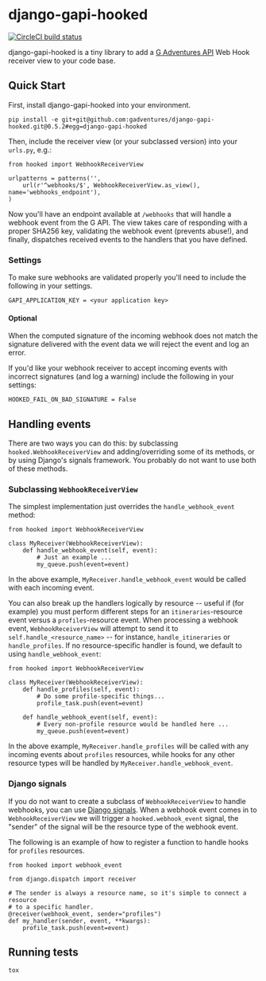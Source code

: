 # django-gapi-hooked

[![CircleCI build status](https://circleci.com/gh/gadventures/django-gapi-hooked.svg?style=svg)](https://circleci.com/gh/gadventures/django-gapi-hooked)

django-gapi-hooked is a tiny library to add a [G Adventures
API](https://developers.gadventures.com/) Web Hook receiver view to your code
base.

## Quick Start

First, install django-gapi-hooked into your environment.

    pip install -e git+git@github.com:gadventures/django-gapi-hooked.git@0.5.2#egg=django-gapi-hooked

Then, include the receiver view (or your subclassed version) into your `urls.py`,
e.g.:

    from hooked import WebhookReceiverView

    urlpatterns = patterns('',
        url(r'^webhooks/$', WebhookReceiverView.as_view(), name='webhooks_endpoint'),
    )

Now you'll have an endpoint available at `/webhooks` that will handle a webhook
event from the G API. The view takes care of responding with a proper SHA256
key, validating the webhook event (prevents abuse!), and finally, dispatches
received events to the handlers that you have defined.

### Settings

To make sure webhooks are validated properly you'll need to include the
following in your settings.

    GAPI_APPLICATION_KEY = <your application key>


#### Optional


When the computed signature of the incoming webhook does not match the
signature delivered with the event data we will reject the event and log an error.

If you'd like your webhook receiver to accept incoming events with incorrect
signatures (and log a warning) include the following in your settings:

    HOOKED_FAIL_ON_BAD_SIGNATURE = False


## Handling events

There are two ways you can do this: by subclassing `hooked.WebhookReceiverView`
and adding/overriding some of its methods, or by using Django's signals
framework. You probably do not want to use both of these methods.

### Subclassing `WebhookReceiverView`

The simplest implementation just overrides the `handle_webhook_event`
method:

    from hooked import WebhookReceiverView

    class MyReceiver(WebhookReceiverView):
        def handle_webhook_event(self, event):
            # Just an example ...
            my_queue.push(event=event)

In the above example, `MyReceiver.handle_webhook_event` would be called with
each incoming event.

You can also break up the handlers logically by resource -- useful if (for
example) you must perform different steps for an `itineraries`-resource event
versus a `profiles`-resource event. When processing a webhook event,
`WebhookReceiverView` will attempt to send it to `self.handle_<resource_name>`
-- for instance, `handle_itineraries` or `handle_profiles`. If no
resource-specific handler is found, we default to using `handle_webhook_event`:

    from hooked import WebhookReceiverView

    class MyReceiver(WebhookReceiverView):
        def handle_profiles(self, event):
            # Do some profile-specific things...
            profile_task.push(event=event)

        def handle_webhook_event(self, event):
            # Every non-profile resource would be handled here ...
            my_queue.push(event=event)

In the above example, `MyReceiver.handle_profiles` will be called with
any incoming events about `profiles` resources, while hooks for any other
resource types will be handled by `MyReceiver.handle_webhook_event`.

### Django signals

If you do not want to create a subclass of `WebhookReceiverView` to handle
webhooks, you can use [Django
signals](https://docs.djangoproject.com/en/1.10/topics/signals/). When a
webhook event comes in to `WebhookReceiverView` we will trigger a
`hooked.webhook_event` signal, the "sender" of the signal will be the
resource type of the webhook event.

The following is an example of how to register a function to handle hooks for
`profiles` resources.

    from hooked import webhook_event

    from django.dispatch import receiver

    # The sender is always a resource name, so it's simple to connect a resource
    # to a specific handler.
    @receiver(webhook_event, sender="profiles")
    def my_handler(sender, event, **kwargs):
        profile_task.push(event=event)

## Running tests

    tox
